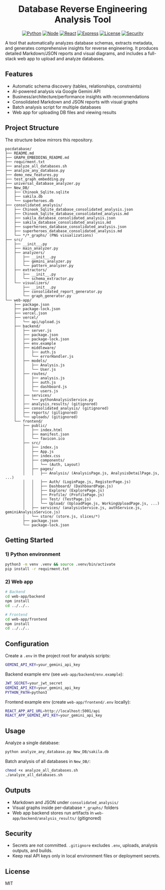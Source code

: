 <div align="center">
  <h1>Database Reverse Engineering Analysis Tool</h1>
  
  <a href="https://www.python.org/"><img alt="Python" src="https://img.shields.io/badge/Python-3.8%2B-blue.svg"></a>
  <a href="https://nodejs.org/"><img alt="Node" src="https://img.shields.io/badge/Node.js-18%2B-3c873a.svg"></a>
  <a href="https://react.dev/"><img alt="React" src="https://img.shields.io/badge/Frontend-React-61dafb.svg"></a>
  <a href="https://expressjs.com/"><img alt="Express" src="https://img.shields.io/badge/Backend-Express-black.svg"></a>
  <a href="./LICENSE"><img alt="License" src="https://img.shields.io/badge/License-MIT-yellow.svg"></a>
  <a href="#security"><img alt="Security" src="https://img.shields.io/badge/Security-.env%20secured-brightgreen.svg"></a>
</div>

A tool that automatically analyzes database schemas, extracts metadata, and generates comprehensive insights for reverse engineering. It produces detailed Markdown/JSON reports and visual diagrams, and includes a full-stack web app to upload and analyze databases.

## Features

- Automatic schema discovery (tables, relationships, constraints)
- AI-powered analysis via Google Gemini API
- Business/architecture/performance insights with recommendations
- Consolidated Markdown and JSON reports with visual graphs
- Batch analysis script for multiple databases
- Web app for uploading DB files and viewing results

## Project Structure

The structure below mirrors this repository.

```
pocdatabase/
├── README.md
├── GRAPH_EMBEDDING_README.md
├── requirment.txt
├── analyze_all_databases.sh
├── analyze_any_database.py
├── demo_new_features.py
├── test_graph_embedding.py
├── universal_database_analyzer.py
├── New_DB/
│   ├── Chinook_Sqlite.sqlite
│   ├── sakila.db
│   └── superheroes.db
├── consolidated_analysis/
│   ├── Chinook_Sqlite_database_consolidated_analysis.json
│   ├── Chinook_Sqlite_database_consolidated_analysis.md
│   ├── sakila_database_consolidated_analysis.json
│   ├── sakila_database_consolidated_analysis.md
│   ├── superheroes_database_consolidated_analysis.json
│   ├── superheroes_database_consolidated_analysis.md
│   └── */*_graphs/ (PNG visualizations)
├── src/
│   ├── __init__.py
│   ├── main_analyzer.py
│   ├── analyzers/
│   │   ├── __init__.py
│   │   ├── gemini_analyzer.py
│   │   └── pattern_analyzer.py
│   ├── extractors/
│   │   ├── __init__.py
│   │   └── schema_extractor.py
│   └── visualizers/
│       ├── __init__.py
│       ├── consolidated_report_generator.py
│       └── graph_generator.py
└── web-app/
    ├── package.json
    ├── package-lock.json
    ├── vercel.json
    ├── vercel/
    │   └── api/upload.js
    ├── backend/
    │   ├── server.js
    │   ├── package.json
    │   ├── package-lock.json
    │   ├── env.example
    │   ├── middleware/
    │   │   ├── auth.js
    │   │   └── errorHandler.js
    │   ├── models/
    │   │   ├── Analysis.js
    │   │   └── User.js
    │   ├── routes/
    │   │   ├── analysis.js
    │   │   ├── auth.js
    │   │   ├── dashboard.js
    │   │   └── users.js
    │   ├── services/
    │   │   └── pythonAnalysisService.py
    │   ├── analysis_results/ (gitignored)
    │   ├── consolidated_analysis/ (gitignored)
    │   ├── reports/ (gitignored)
    │   └── uploads/ (gitignored)
    └── frontend/
        ├── public/
        │   ├── index.html
        │   ├── manifest.json
        │   └── favicon.ico
        ├── src/
        │   ├── index.js
        │   ├── App.js
        │   ├── index.css
        │   ├── components/
        │   │   └── (Auth, Layout)
        │   ├── pages/
        │   │   ├── Analysis/ (AnalysisPage.js, AnalysisDetailPage.js, ...)
        │   │   ├── Auth/ (LoginPage.js, RegisterPage.js)
        │   │   ├── Dashboard/ (DashboardPage.js)
        │   │   ├── Explore/ (ExplorePage.js)
        │   │   ├── Profile/ (ProfilePage.js)
        │   │   ├── Test/ (TestPage.js)
        │   │   └── Upload/ (UploadPage.js, WorkingUploadPage.js, ...)
        │   ├── services/ (analysisService.js, authService.js, geminiAnalysisService.js)
        │   └── store/ (store.js, slices/*)
        ├── package.json
        └── package-lock.json
```

## Getting Started

### 1) Python environment

```bash
python3 -m venv .venv && source .venv/bin/activate
pip install -r requirment.txt
```

### 2) Web app

```bash
# Backend
cd web-app/backend
npm install
cd ../../..

# Frontend
cd web-app/frontend
npm install
cd ../../..
```

## Configuration

Create a `.env` in the project root for analysis scripts:

```bash
GEMINI_API_KEY=your_gemini_api_key
```

Backend example env (see `web-app/backend/env.example`):

```bash
JWT_SECRET=your_jwt_secret
GEMINI_API_KEY=your_gemini_api_key
PYTHON_PATH=python3
```

Frontend example env (create `web-app/frontend/.env` locally):

```bash
REACT_APP_API_URL=http://localhost:5001/api
REACT_APP_GEMINI_API_KEY=your_gemini_api_key
```

## Usage

Analyze a single database:

```bash
python analyze_any_database.py New_DB/sakila.db
```

Batch analysis of all databases in `New_DB/`:

```bash
chmod +x analyze_all_databases.sh
./analyze_all_databases.sh
```

## Outputs

- Markdown and JSON under `consolidated_analysis/`
- Visual graphs inside per-database `*_graphs/` folders
- Web app backend stores run artifacts in `web-app/backend/analysis_results/` (gitignored)

## Security

- Secrets are not committed. `.gitignore` excludes `.env`, uploads, analysis outputs, and builds.
- Keep real API keys only in local environment files or deployment secrets.

## License

MIT

